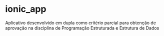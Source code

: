 # ionic_app
Aplicativo desenvolvido em dupla como critério parcial para obtenção de aprovação na disciplina de Programação Estruturada e Estrutura de Dados
